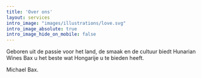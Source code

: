 ```yaml
---
title: 'Over ons'
layout: services
intro_image: "images/illustrations/love.svg"
intro_image_absolute: true
intro_image_hide_on_mobile: false
---
```


Geboren uit de passie voor het land, de smaak en de cultuur biedt Hunarian Wines Bax u het beste wat Hongarije u te bieden heeft.

Michael Bax.
